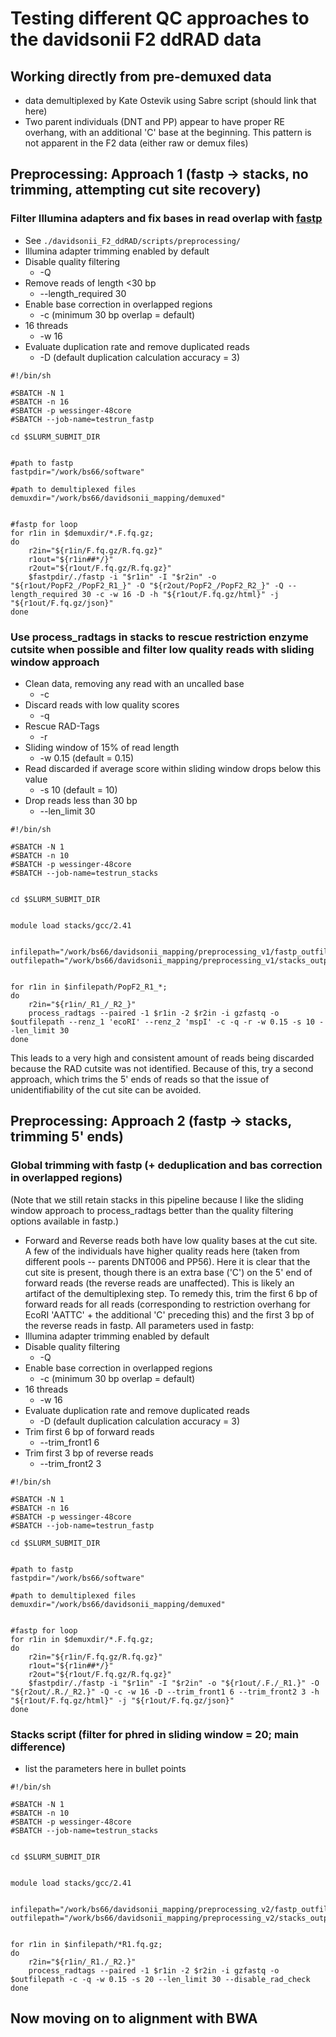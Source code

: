 # Testing different QC approaches to the davidsonii F2 ddRAD data

## Working directly from pre-demuxed data
* data demultiplexed by Kate Ostevik using Sabre script (should link that here)
* Two parent individuals (DNT and PP) appear to have proper RE overhang, with an additional 'C' base at the beginning. This pattern is not apparent in the F2 data (either raw or demux files)

## Preprocessing: Approach 1 (fastp -> stacks, no trimming, attempting cut site recovery)
### Filter Illumina adapters and fix bases in read overlap with [fastp](https://github.com/OpenGene/fastp)
* See `./davidsonii_F2_ddRAD/scripts/preprocessing/`
* Illumina adapter trimming enabled by default
* Disable quality filtering
    - -Q
* Remove reads of length <30 bp
    - --length_required 30
* Enable base correction in overlapped regions
    - -c (minimum 30 bp overlap = default)
* 16 threads
    - -w 16
* Evaluate duplication rate and remove duplicated reads
    - -D (default duplication calculation accuracy = 3)

```
#!/bin/sh

#SBATCH -N 1
#SBATCH -n 16
#SBATCH -p wessinger-48core
#SBATCH --job-name=testrun_fastp

cd $SLURM_SUBMIT_DIR


#path to fastp
fastpdir="/work/bs66/software"

#path to demultiplexed files
demuxdir="/work/bs66/davidsonii_mapping/demuxed"


#fastp for loop
for r1in in $demuxdir/*.F.fq.gz; 
do
    r2in="${r1in/F.fq.gz/R.fq.gz}"
    r1out="${r1in##*/}"
    r2out="${r1out/F.fq.gz/R.fq.gz}"
    $fastpdir/./fastp -i "$r1in" -I "$r2in" -o "${r1out/PopF2_/PopF2_R1_}" -O "${r2out/PopF2_/PopF2_R2_}" -Q --length_required 30 -c -w 16 -D -h "${r1out/F.fq.gz/html}" -j "${r1out/F.fq.gz/json}"
done
```

### Use process_radtags in stacks to rescue  restriction enzyme cutsite when possible and filter low quality reads with sliding window approach
* Clean data, removing any read with an uncalled base
    - -c
* Discard reads with low quality scores
    - -q
* Rescue RAD-Tags
    - -r
* Sliding window of 15% of read length
    - -w 0.15 (default = 0.15)
* Read discarded if average score within sliding window drops below this value
    - -s 10 (default = 10)
* Drop reads less than 30 bp
    - --len_limit 30

```
#!/bin/sh

#SBATCH -N 1
#SBATCH -n 10 
#SBATCH -p wessinger-48core
#SBATCH --job-name=testrun_stacks


cd $SLURM_SUBMIT_DIR


module load stacks/gcc/2.41


infilepath="/work/bs66/davidsonii_mapping/preprocessing_v1/fastp_outfiles"
outfilepath="/work/bs66/davidsonii_mapping/preprocessing_v1/stacks_output"


for r1in in $infilepath/PopF2_R1_*;
do
    r2in="${r1in/_R1_/_R2_}"
    process_radtags --paired -1 $r1in -2 $r2in -i gzfastq -o $outfilepath --renz_1 'ecoRI' --renz_2 'mspI' -c -q -r -w 0.15 -s 10 --len_limit 30
done
```
This leads to a very high and consistent amount of reads being discarded because the RAD cutsite was not identified. Because of this, try a second approach, which trims the 5' ends of reads so that the issue of unidentifiability of the cut site can be avoided.


## Preprocessing: Approach 2 (fastp -> stacks, trimming 5' ends)
### Global trimming with fastp (+ deduplication and bas correction in overlapped regions)
(Note that we still retain stacks in this pipeline because I like the sliding window approach to process_radtags better than the quality filtering options available in fastp.)
* Forward and Reverse reads both have low quality bases at the cut site. A few of the individuals have higher quality reads here (taken from different pools -- parents DNT006 and PP56). Here it is clear that the cut site is present, though there is an extra base ('C') on the 5' end of forward reads (the reverse reads are unaffected). This is likely an artifact of the demultiplexing step. To remedy this, trim the first 6 bp of forward reads for all reads (corresponding to restriction overhang for EcoRI 'AATTC' + the additional 'C' preceding this) and the first 3 bp of the reverse reads in fastp. All parameters used in fastp:
* Illumina adapter trimming enabled by default
* Disable quality filtering
    - -Q
* Enable base correction in overlapped regions
    - -c (minimum 30 bp overlap = default)
* 16 threads
    - -w 16
* Evaluate duplication rate and remove duplicated reads
    - -D (default duplication calculation accuracy = 3)
* Trim first 6 bp of forward reads
    - --trim_front1 6
* Trim first 3 bp of reverse reads
    - --trim_front2 3

```
#!/bin/sh

#SBATCH -N 1
#SBATCH -n 16
#SBATCH -p wessinger-48core
#SBATCH --job-name=testrun_fastp

cd $SLURM_SUBMIT_DIR


#path to fastp
fastpdir="/work/bs66/software"

#path to demultiplexed files
demuxdir="/work/bs66/davidsonii_mapping/demuxed"


#fastp for loop
for r1in in $demuxdir/*.F.fq.gz; 
do
    r2in="${r1in/F.fq.gz/R.fq.gz}"
    r1out="${r1in##*/}"
    r2out="${r1out/F.fq.gz/R.fq.gz}"
    $fastpdir/./fastp -i "$r1in" -I "$r2in" -o "${r1out/.F./_R1.}" -O "${r2out/.R./_R2.}" -Q -c -w 16 -D --trim_front1 6 --trim_front2 3 -h "${r1out/F.fq.gz/html}" -j "${r1out/F.fq.gz/json}"
done
```

### Stacks script (filter for phred in sliding window = 20; main difference)
* list the parameters here in bullet points

```
#!/bin/sh

#SBATCH -N 1
#SBATCH -n 10 
#SBATCH -p wessinger-48core
#SBATCH --job-name=testrun_stacks


cd $SLURM_SUBMIT_DIR


module load stacks/gcc/2.41


infilepath="/work/bs66/davidsonii_mapping/preprocessing_v2/fastp_outfiles"
outfilepath="/work/bs66/davidsonii_mapping/preprocessing_v2/stacks_output"


for r1in in $infilepath/*R1.fq.gz;
do
    r2in="${r1in/_R1./_R2.}"
    process_radtags --paired -1 $r1in -2 $r2in -i gzfastq -o $outfilepath -c -q -w 0.15 -s 20 --len_limit 30 --disable_rad_check
done
```

## Now moving on to alignment with BWA



